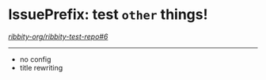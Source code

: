 
# IssuePrefix: test `other` things!

*[ribbity-org/ribbity-test-repo#6](https://github.com/ribbity-org/ribbity-test-repo/issues/6)*

---

* no config
* title rewriting



